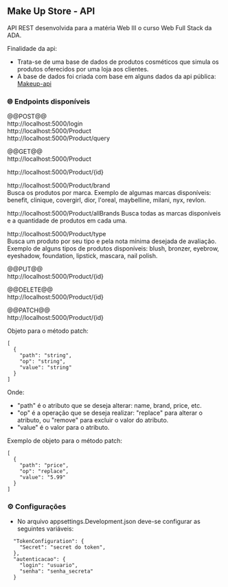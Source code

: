## Make Up Store - API

API REST desenvolvida para a matéria Web III o curso Web Full Stack da ADA.


Finalidade da api:

- Trata-se de uma base de dados de produtos cosméticos que simula os produtos oferecidos por uma loja aos clientes.
- A base de dados foi criada com base em alguns dados da api pública: [Makeup-api](https://makeup-api.herokuapp.com/)



### 🌐 Endpoints disponíveis

@@POST@@     
  http://localhost:5000/login  
  http://localhost:5000/Product  
  http://localhost:5000/Product/query  

@@GET@@           
  http://localhost:5000/Product  

  http://localhost:5000/Product/{id}    

  http://localhost:5000/Product/brand  
  Busca os produtos por marca.
  Exemplo de algumas marcas disponíveis: benefit, clinique, covergirl, dior, l'oreal, maybelline, milani, nyx, revlon.  

  http://localhost:5000/Product/allBrands 
  Busca todas as marcas disponíveis e a quantidade de produtos em cada uma.    

  http://localhost:5000/Product/type  
  Busca um produto por seu tipo e pela nota mínima desejada de avaliação.  
  Exemplo de alguns tipos de produtos disponíveis: blush, bronzer, eyebrow, eyeshadow, foundation, lipstick, mascara, nail polish. 

@@PUT@@     
  http://localhost:5000/Product/{id}   

@@DELETE@@    
  http://localhost:5000/Product/{id}  
    
@@PATCH@@     
  http://localhost:5000/Product/{id}  

Objeto para o método patch:

```
[  
  {  
    "path": "string",     
    "op": "string",   
    "value": "string"  
  }   
]   

```
Onde:  

- "path" é o atributo que se deseja alterar: name, brand, price, etc.
- "op" é a operação que se deseja realizar: "replace" para alterar o atributo, ou "remove" para excluir o valor do atributo. 
- "value" é o valor para o atributo. 

Exemplo de objeto para o método patch:  

```
[  
  {  
    "path": "price",   
    "op": "replace",  
    "value": "5.99"  
  }  
]  
```  



### ⚙ Configurações

- No arquivo appsettings.Development.json deve-se configurar as seguintes variáveis:  

```
  "TokenConfiguration": {  
    "Secret": "secret do token",   
  },  
  "autenticacao": {  
    "login": "usuario",  
    "senha": "senha_secreta"   
  }  
```

